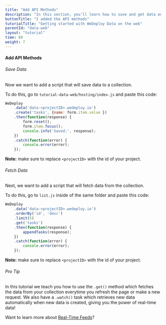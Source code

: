 ```yaml
---
title: "Add API Methods"
description: "In this section, you'll learn how to save and get data on the web using the WeDeploy API Client."
buttonTitle: "I added the API methods"
tutorialTitle: "Getting started with WeDeploy Data on the web"
parentId: "data-web"
layout: "tutorial"
time: 80
weight: 7
---
```


#### Add API Methods

###### Save Data

Now we want to add a script that will save data to a collection.

To do this, go to `tutorial-data-web/hosting/index.js` and paste this code:

```javascript
WeDeploy
	.data('data-<projectID>.wedeploy.io')
	.create('tasks', {name: form.item.value })
	.then(function(response) {
		form.reset();
		form.item.focus();
		console.info('Saved:', response);
	})
	.catch(function(error) {
		console.error(error);
	});
```

**Note:** make sure to replace `<projectID>` with the id of your project.

###### Fetch Data

Next, we want to add a script that will fetch data from the collection.

To do this, go to `list.js` inside of the same folder and paste this code:

```javascript
WeDeploy
	.data('data-<projectID>.wedeploy.io')
	.orderBy('id', 'desc')
	.limit(5)
	.get('tasks')
	.then(function(response) {
		appendTasks(response);
	})
	.catch(function(error) {
		console.error(error);
	});
```

**Note:** make sure to replace `<projectID>` with the id of your project.

<aside>

###### <span class="icon-16-star"></span> Pro Tip

In this tutorial we teach you how to use the `.get()` method which fetches the data from your collection everytime you refresh the page or make a new request. We also have a `.watch()` task which retrieves new data automatically when new data is created, giving you the power of real-time data!

Want to learn more about <a href="/docs/data/real-time-feeds.html" target="_blank">Real-Time Feeds</a>?

</aside>
